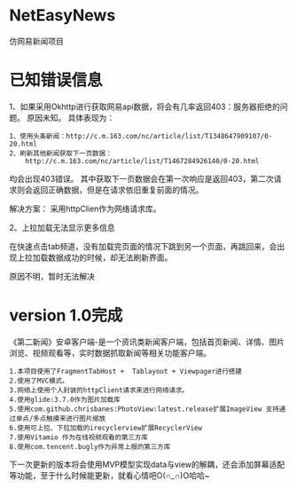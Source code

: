 # NetEasyNews
仿网易新闻项目

# 已知错误信息

1、如果采用Okhttp进行获取网易api数据，将会有几率返回403：服务器拒绝的问题。
原因未知。
具体表现为：

	1、使用头条新闻：http://c.m.163.com/nc/article/list/T1348647909107/0-20.html
	2、刷新其他新闻获取下一页数据：
		http://c.m.163.com/nc/article/list/T1467284926140/0-20.html

均会出现403错误。
其中获取下一页数据会在第一次响应是返回403，第二次请求则会返回正确数据，但是在请求依旧重复前面的情况。

解决方案：
采用httpClien作为网络请求库。

2、上拉加载无法显示更多信息

在快速点击tab频道，没有加载完页面的情况下跳到另一个页面，再跳回来，会出现上拉加载数据成功的时候，却无法刷新界面。

原因不明，暂时无法解决

# version 1.0完成
《第二新闻》安卓客户端-是一个资讯类新闻客户端，包括首页新闻、详情、图片浏览、视频观看等，实时数据抓取新闻等相关功能客户端。

    1.本项目使用了FragmentTabHost +  Tablayout + Viewpager进行搭建
    2.使用了MVC模式。
    3.网络上使用个人封装的httpClient请求来进行网络请求。
    4.使用glide:3.7.0作为图片加载库
    5.使用com.github.chrisbanes:PhotoView:latest.release扩展ImageView 支持通过单点/多点触摸来进行图片缩放
    6.使用可上拉、下拉加载的irecyclerview扩展RecyclerView
    7.使用Vitamio 作为在线视频观看的第三方库
    8.使用com.tencent.bugly作为异常上报的第三方库

下一次更新的版本将会使用MVP模型实现data与view的解耦，还会添加屏幕适配等功能，至于什么时候能更新，就看心情吧O(∩_∩)O哈哈~



